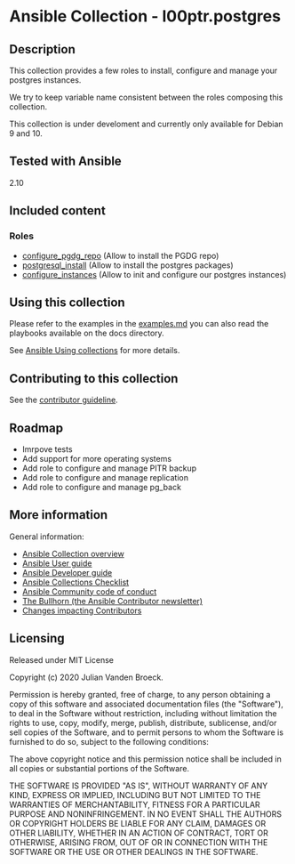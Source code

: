 # Ansible Collection - l00ptr.postgres

## Description
This collection provides a few roles to install, configure and manage your postgres 
instances.

We try to keep variable name consistent between the roles composing this collection.

This collection is under develoment and currently only available for Debian 9 and 10.

## Tested with Ansible

2.10

## Included content
### Roles

- [configure_pgdg_repo](docs/role_configure_pgdg_repo.md) (Allow to install the PGDG repo)
- [postgresql_install](docs/role_postgresql_install.md) (Allow to install the postgres packages)
- [configure_instances](docs/role_configure_instances.md) (Allow to init and configure our postgres instances)

## Using this collection

Please refer to the examples in the [examples.md](docs/examples.md) you can also read the playbooks available on the docs directory.

See [Ansible Using collections](https://docs.ansible.com/ansible/latest/user_guide/collections_using.html) for more details.

## Contributing to this collection

See the [contributor guideline](CONTRIBUTING.md).

## Roadmap
- Imrpove tests
- Add support for more operating systems
- Add role to configure and manage PITR backup
- Add role to configure and manage replication
- Add role to configure and manage pg_back 

## More information

General information:

- [Ansible Collection overview](https://github.com/ansible-collections/overview)
- [Ansible User guide](https://docs.ansible.com/ansible/latest/user_guide/index.html)
- [Ansible Developer guide](https://docs.ansible.com/ansible/latest/dev_guide/index.html)
- [Ansible Collections Checklist](https://github.com/ansible-collections/overview/blob/master/collection_requirements.rst)
- [Ansible Community code of conduct](https://docs.ansible.com/ansible/latest/community/code_of_conduct.html)
- [The Bullhorn (the Ansible Contributor newsletter)](https://us19.campaign-archive.com/home/?u=56d874e027110e35dea0e03c1&id=d6635f5420)
- [Changes impacting Contributors](https://github.com/ansible-collections/overview/issues/45)

## Licensing
Released under MIT License

Copyright (c) 2020 Julian Vanden Broeck.


Permission is hereby granted, free of charge, to any person obtaining a copy of this software and associated documentation files (the "Software"),
to deal in the Software without restriction, including without limitation the rights to use, copy, modify, merge, publish, distribute, sublicense,
and/or sell copies of the Software, and to permit persons to whom the Software is furnished to do so, subject to the following conditions:

The above copyright notice and this permission notice shall be included in all copies or substantial portions of the Software.

THE SOFTWARE IS PROVIDED "AS IS", WITHOUT WARRANTY OF ANY KIND, EXPRESS OR IMPLIED, INCLUDING BUT NOT LIMITED TO THE WARRANTIES OF MERCHANTABILITY, 
FITNESS FOR A PARTICULAR PURPOSE AND NONINFRINGEMENT. IN NO EVENT SHALL THE AUTHORS OR COPYRIGHT HOLDERS BE LIABLE FOR ANY CLAIM, DAMAGES OR OTHER LIABILITY,
WHETHER IN AN ACTION OF CONTRACT, TORT OR OTHERWISE, ARISING FROM, OUT OF OR IN CONNECTION WITH THE SOFTWARE OR THE USE OR OTHER DEALINGS IN THE SOFTWARE.

